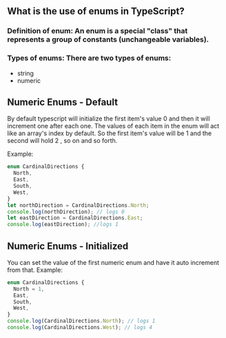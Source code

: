 ## What is the use of enums in TypeScript?

### Definition of enum: An enum is a special "class" that represents a group of constants (unchangeable variables).

### Types of enums: There are two types of enums:

- string
- numeric

## Numeric Enums - Default

By default typescript will initialize the first item's value 0 and then it will increment one after each one.
The values of each item in the enum will act like an array's index by default. So the first item's value will be 1 and the second will hold 2 , so on and so forth.

Example:

```ts
enum CardinalDirections {
  North,
  East,
  South,
  West,
}
let northDirection = CardinalDirections.North;
console.log(northDirection); // logs 0
let eastDirection = CardinalDirections.East;
console.log(eastDirection); //logs 1
```

## Numeric Enums - Initialized

You can set the value of the first numeric enum and have it auto increment from that.
Example:

```ts
enum CardinalDirections {
  North = 1,
  East,
  South,
  West,
}
console.log(CardinalDirections.North); // logs 1
console.log(CardinalDirections.West); // logs 4
```
